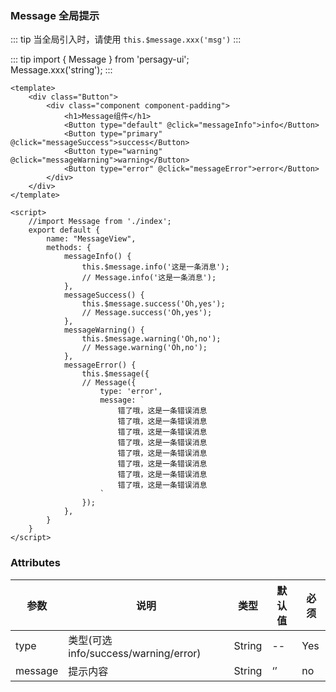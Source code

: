 ### Message 全局提示

<template>
    <div class="Button">
        <div class="component component-padding">
            <h1>Message组件</h1>
            <Button type="default" @click="messageInfo">info</Button>
            <Button type="primary" @click="messageSuccess">success</Button>
            <Button type="warning" @click="messageWarning">warning</Button>
            <Button type="error" @click="messageError">error</Button>
        </div>
    </div>
</template>

<script>
    //import Message from './index';
    export default {
        name: "MessageView",
        methods: {
            messageInfo() {
                this.$message.info('这是一条消息');
               // Message.info('这是一条消息');
            },
            messageSuccess() {
                this.$message.success('Oh,yes');
                // Message.success('Oh,yes');
            },
            messageWarning() {
                this.$message.warning('Oh,no');
                // Message.warning('Oh,no');
            },
            messageError() {
                // Message({
                this.$message({
                    type: 'error',
                    message: `
                        错了哦，这是一条错误消息
                        错了哦，这是一条错误消息
                        错了哦，这是一条错误消息
                        错了哦，这是一条错误消息
                        错了哦，这是一条错误消息
                        错了哦，这是一条错误消息
                        错了哦，这是一条错误消息
                        错了哦，这是一条错误消息
                    `
                });
            },
        }
    }
</script>


::: tip
当全局引入时，请使用 `this.$message.xxx('msg')`
:::

::: tip
import { Message } from 'persagy-ui';
<br>
Message.xxx('string');
:::

```vue
<template>
    <div class="Button">
        <div class="component component-padding">
            <h1>Message组件</h1>
            <Button type="default" @click="messageInfo">info</Button>
            <Button type="primary" @click="messageSuccess">success</Button>
            <Button type="warning" @click="messageWarning">warning</Button>
            <Button type="error" @click="messageError">error</Button>
        </div>
    </div>
</template>

<script>
    //import Message from './index';
    export default {
        name: "MessageView",
        methods: {
            messageInfo() {
                this.$message.info('这是一条消息');
                // Message.info('这是一条消息');
            },
            messageSuccess() {
                this.$message.success('Oh,yes');
                // Message.success('Oh,yes');
            },
            messageWarning() {
                this.$message.warning('Oh,no');
                // Message.warning('Oh,no');
            },
            messageError() {
                this.$message({
                // Message({
                    type: 'error',
                    message: `
                        错了哦，这是一条错误消息
                        错了哦，这是一条错误消息
                        错了哦，这是一条错误消息
                        错了哦，这是一条错误消息
                        错了哦，这是一条错误消息
                        错了哦，这是一条错误消息
                        错了哦，这是一条错误消息
                        错了哦，这是一条错误消息
                    `
                });
            },
        }
    }
</script>

```

### Attributes

| 参数     | 说明  | 类型    | 默认值  | 必须    |
| ------- | ---- | ------ | ------- | ------ |
| type    | 类型(可选 info/success/warning/error) | String | -- | Yes     |
| message    | 提示内容 | String | ‘’  | no     |
